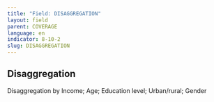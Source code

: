 ```yaml
---
title: "Field: DISAGGREGATION"
layout: field
parent: COVERAGE
language: en
indicator: 8-10-2
slug: DISAGGREGATION
---
```

## Disaggregation

Disaggregation by Income; Age; Education level; Urban/rural; Gender